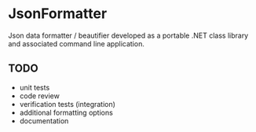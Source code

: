 # JsonFormatter
Json data formatter / beautifier developed as a portable .NET class library and associated command line application.

## TODO

* unit tests
* code review
* verification tests (integration)
* additional formatting options
* documentation


